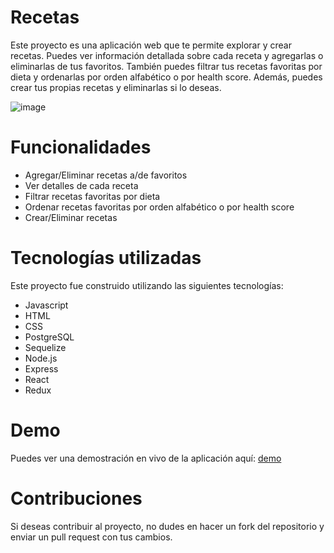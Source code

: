 # Recetas
Este proyecto es una aplicación web que te permite explorar y crear recetas. Puedes ver información detallada sobre cada receta y agregarlas o eliminarlas de tus favoritos. También puedes filtrar tus recetas favoritas por dieta y ordenarlas por orden alfabético o por health score. Además, puedes crear tus propias recetas y eliminarlas si lo deseas.

![image](https://user-images.githubusercontent.com/115187369/233853518-f164bfc7-6efe-4698-9e66-2ec06b02dc62.png)

# Funcionalidades
- Agregar/Eliminar recetas a/de favoritos
- Ver detalles de cada receta
- Filtrar recetas favoritas por dieta
- Ordenar recetas favoritas por orden alfabético o por health score
- Crear/Eliminar recetas

# Tecnologías utilizadas
Este proyecto fue construido utilizando las siguientes tecnologías:
- Javascript
- HTML
- CSS
- PostgreSQL
- Sequelize
- Node.js
- Express
- React
- Redux

# Demo
Puedes ver una demostración en vivo de la aplicación aquí: [demo](https://foodcook-fabian.netlify.app/)

# Contribuciones
Si deseas contribuir al proyecto, no dudes en hacer un fork del repositorio y enviar un pull request con tus cambios.
